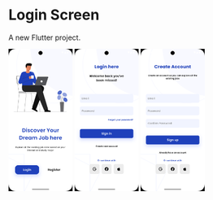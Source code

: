 # Login Screen

A new Flutter project.

<img src="assets/Screenshot_1747814326.png" width="25%">
<img src="assets/Screenshot_1747814330.png" width="25%">
<img src="assets/Screenshot_1747814333.png" width="25%">
